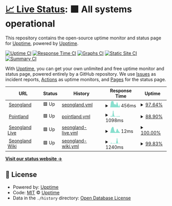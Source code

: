 # [📈 Live Status](https://status.seongland.com): <!--live status--> **🟩 All systems operational**

This repository contains the open-source uptime monitor and status page for [Upptime](https://upptime.js.org), powered by [Upptime](https://github.com/upptime/upptime).

[![Uptime CI](https://github.com/koj-co/upptime/workflows/Uptime%20CI/badge.svg)](https://github.com/koj-co/upptime/actions?query=workflow%3A%22Uptime+CI%22)
[![Response Time CI](https://github.com/koj-co/upptime/workflows/Response%20Time%20CI/badge.svg)](https://github.com/koj-co/upptime/actions?query=workflow%3A%22Response+Time+CI%22)
[![Graphs CI](https://github.com/koj-co/upptime/workflows/Graphs%20CI/badge.svg)](https://github.com/koj-co/upptime/actions?query=workflow%3A%22Graphs+CI%22)
[![Static Site CI](https://github.com/koj-co/upptime/workflows/Static%20Site%20CI/badge.svg)](https://github.com/koj-co/upptime/actions?query=workflow%3A%22Static+Site+CI%22)
[![Summary CI](https://github.com/koj-co/upptime/workflows/Summary%20CI/badge.svg)](https://github.com/koj-co/upptime/actions?query=workflow%3A%22Summary+CI%22)

With [Upptime](https://upptime.js.org), you can get your own unlimited and free uptime monitor and status page, powered entirely by a GitHub repository. We use [Issues](https://github.com/upptime/upptime/issues) as incident reports, [Actions](https://github.com/upptime/upptime/actions) as uptime monitors, and [Pages](https://status.seongland.com) for the status page.

<!--start: status pages-->
<!-- This summary is generated by Upptime (https://github.com/upptime/upptime) -->
<!-- Do not edit this manually, your changes will be overwritten -->
<!-- prettier-ignore -->
| URL | Status | History | Response Time | Uptime |
| --- | ------ | ------- | ------------- | ------ |
| <img alt="" src="https://favicons.githubusercontent.com/www.seongland.com" height="13"> [Seongland](https://www.seongland.com) | 🟩 Up | [seongland.yml](https://github.com/seongland/seongland-status/commits/HEAD/history/seongland.yml) | <details><summary><img alt="Response time graph" src="./graphs/seongland/response-time-week.png" height="20"> 456ms</summary><br><a href="https://status.seongland.com/history/seongland"><img alt="Response time 476" src="https://img.shields.io/endpoint?url=https%3A%2F%2Fraw.githubusercontent.com%2Fseongland%2Fseongland-status%2FHEAD%2Fapi%2Fseongland%2Fresponse-time.json"></a><br><a href="https://status.seongland.com/history/seongland"><img alt="24-hour response time 338" src="https://img.shields.io/endpoint?url=https%3A%2F%2Fraw.githubusercontent.com%2Fseongland%2Fseongland-status%2FHEAD%2Fapi%2Fseongland%2Fresponse-time-day.json"></a><br><a href="https://status.seongland.com/history/seongland"><img alt="7-day response time 456" src="https://img.shields.io/endpoint?url=https%3A%2F%2Fraw.githubusercontent.com%2Fseongland%2Fseongland-status%2FHEAD%2Fapi%2Fseongland%2Fresponse-time-week.json"></a><br><a href="https://status.seongland.com/history/seongland"><img alt="30-day response time 450" src="https://img.shields.io/endpoint?url=https%3A%2F%2Fraw.githubusercontent.com%2Fseongland%2Fseongland-status%2FHEAD%2Fapi%2Fseongland%2Fresponse-time-month.json"></a><br><a href="https://status.seongland.com/history/seongland"><img alt="1-year response time 476" src="https://img.shields.io/endpoint?url=https%3A%2F%2Fraw.githubusercontent.com%2Fseongland%2Fseongland-status%2FHEAD%2Fapi%2Fseongland%2Fresponse-time-year.json"></a></details> | <details><summary><a href="https://status.seongland.com/history/seongland">97.64%</a></summary><a href="https://status.seongland.com/history/seongland"><img alt="All-time uptime 99.74%" src="https://img.shields.io/endpoint?url=https%3A%2F%2Fraw.githubusercontent.com%2Fseongland%2Fseongland-status%2FHEAD%2Fapi%2Fseongland%2Fuptime.json"></a><br><a href="https://status.seongland.com/history/seongland"><img alt="24-hour uptime 100.00%" src="https://img.shields.io/endpoint?url=https%3A%2F%2Fraw.githubusercontent.com%2Fseongland%2Fseongland-status%2FHEAD%2Fapi%2Fseongland%2Fuptime-day.json"></a><br><a href="https://status.seongland.com/history/seongland"><img alt="7-day uptime 97.64%" src="https://img.shields.io/endpoint?url=https%3A%2F%2Fraw.githubusercontent.com%2Fseongland%2Fseongland-status%2FHEAD%2Fapi%2Fseongland%2Fuptime-week.json"></a><br><a href="https://status.seongland.com/history/seongland"><img alt="30-day uptime 99.46%" src="https://img.shields.io/endpoint?url=https%3A%2F%2Fraw.githubusercontent.com%2Fseongland%2Fseongland-status%2FHEAD%2Fapi%2Fseongland%2Fuptime-month.json"></a><br><a href="https://status.seongland.com/history/seongland"><img alt="1-year uptime 99.74%" src="https://img.shields.io/endpoint?url=https%3A%2F%2Fraw.githubusercontent.com%2Fseongland%2Fseongland-status%2FHEAD%2Fapi%2Fseongland%2Fuptime-year.json"></a></details>
| <img alt="" src="https://favicons.githubusercontent.com/point.seongland.com" height="13"> [Pointland](https://point.seongland.com) | 🟩 Up | [pointland.yml](https://github.com/seongland/seongland-status/commits/HEAD/history/pointland.yml) | <details><summary><img alt="Response time graph" src="./graphs/pointland/response-time-week.png" height="20"> 1098ms</summary><br><a href="https://status.seongland.com/history/pointland"><img alt="Response time 1098" src="https://img.shields.io/endpoint?url=https%3A%2F%2Fraw.githubusercontent.com%2Fseongland%2Fseongland-status%2FHEAD%2Fapi%2Fpointland%2Fresponse-time.json"></a><br><a href="https://status.seongland.com/history/pointland"><img alt="24-hour response time 468" src="https://img.shields.io/endpoint?url=https%3A%2F%2Fraw.githubusercontent.com%2Fseongland%2Fseongland-status%2FHEAD%2Fapi%2Fpointland%2Fresponse-time-day.json"></a><br><a href="https://status.seongland.com/history/pointland"><img alt="7-day response time 1098" src="https://img.shields.io/endpoint?url=https%3A%2F%2Fraw.githubusercontent.com%2Fseongland%2Fseongland-status%2FHEAD%2Fapi%2Fpointland%2Fresponse-time-week.json"></a><br><a href="https://status.seongland.com/history/pointland"><img alt="30-day response time 1098" src="https://img.shields.io/endpoint?url=https%3A%2F%2Fraw.githubusercontent.com%2Fseongland%2Fseongland-status%2FHEAD%2Fapi%2Fpointland%2Fresponse-time-month.json"></a><br><a href="https://status.seongland.com/history/pointland"><img alt="1-year response time 1098" src="https://img.shields.io/endpoint?url=https%3A%2F%2Fraw.githubusercontent.com%2Fseongland%2Fseongland-status%2FHEAD%2Fapi%2Fpointland%2Fresponse-time-year.json"></a></details> | <details><summary><a href="https://status.seongland.com/history/pointland">88.90%</a></summary><a href="https://status.seongland.com/history/pointland"><img alt="All-time uptime 88.90%" src="https://img.shields.io/endpoint?url=https%3A%2F%2Fraw.githubusercontent.com%2Fseongland%2Fseongland-status%2FHEAD%2Fapi%2Fpointland%2Fuptime.json"></a><br><a href="https://status.seongland.com/history/pointland"><img alt="24-hour uptime 100.00%" src="https://img.shields.io/endpoint?url=https%3A%2F%2Fraw.githubusercontent.com%2Fseongland%2Fseongland-status%2FHEAD%2Fapi%2Fpointland%2Fuptime-day.json"></a><br><a href="https://status.seongland.com/history/pointland"><img alt="7-day uptime 88.90%" src="https://img.shields.io/endpoint?url=https%3A%2F%2Fraw.githubusercontent.com%2Fseongland%2Fseongland-status%2FHEAD%2Fapi%2Fpointland%2Fuptime-week.json"></a><br><a href="https://status.seongland.com/history/pointland"><img alt="30-day uptime 88.90%" src="https://img.shields.io/endpoint?url=https%3A%2F%2Fraw.githubusercontent.com%2Fseongland%2Fseongland-status%2FHEAD%2Fapi%2Fpointland%2Fuptime-month.json"></a><br><a href="https://status.seongland.com/history/pointland"><img alt="1-year uptime 88.90%" src="https://img.shields.io/endpoint?url=https%3A%2F%2Fraw.githubusercontent.com%2Fseongland%2Fseongland-status%2FHEAD%2Fapi%2Fpointland%2Fuptime-year.json"></a></details>
| <img alt="" src="https://favicons.githubusercontent.com/point.seongland.com" height="13"> [Seongland Live](https://point.seongland.com) | 🟩 Up | [seongland-live.yml](https://github.com/seongland/seongland-status/commits/HEAD/history/seongland-live.yml) | <details><summary><img alt="Response time graph" src="./graphs/seongland-live/response-time-week.png" height="20"> 12ms</summary><br><a href="https://status.seongland.com/history/seongland-live"><img alt="Response time 12" src="https://img.shields.io/endpoint?url=https%3A%2F%2Fraw.githubusercontent.com%2Fseongland%2Fseongland-status%2FHEAD%2Fapi%2Fseongland-live%2Fresponse-time.json"></a><br><a href="https://status.seongland.com/history/seongland-live"><img alt="24-hour response time 12" src="https://img.shields.io/endpoint?url=https%3A%2F%2Fraw.githubusercontent.com%2Fseongland%2Fseongland-status%2FHEAD%2Fapi%2Fseongland-live%2Fresponse-time-day.json"></a><br><a href="https://status.seongland.com/history/seongland-live"><img alt="7-day response time 12" src="https://img.shields.io/endpoint?url=https%3A%2F%2Fraw.githubusercontent.com%2Fseongland%2Fseongland-status%2FHEAD%2Fapi%2Fseongland-live%2Fresponse-time-week.json"></a><br><a href="https://status.seongland.com/history/seongland-live"><img alt="30-day response time 12" src="https://img.shields.io/endpoint?url=https%3A%2F%2Fraw.githubusercontent.com%2Fseongland%2Fseongland-status%2FHEAD%2Fapi%2Fseongland-live%2Fresponse-time-month.json"></a><br><a href="https://status.seongland.com/history/seongland-live"><img alt="1-year response time 12" src="https://img.shields.io/endpoint?url=https%3A%2F%2Fraw.githubusercontent.com%2Fseongland%2Fseongland-status%2FHEAD%2Fapi%2Fseongland-live%2Fresponse-time-year.json"></a></details> | <details><summary><a href="https://status.seongland.com/history/seongland-live">100.00%</a></summary><a href="https://status.seongland.com/history/seongland-live"><img alt="All-time uptime 100.00%" src="https://img.shields.io/endpoint?url=https%3A%2F%2Fraw.githubusercontent.com%2Fseongland%2Fseongland-status%2FHEAD%2Fapi%2Fseongland-live%2Fuptime.json"></a><br><a href="https://status.seongland.com/history/seongland-live"><img alt="24-hour uptime 100.00%" src="https://img.shields.io/endpoint?url=https%3A%2F%2Fraw.githubusercontent.com%2Fseongland%2Fseongland-status%2FHEAD%2Fapi%2Fseongland-live%2Fuptime-day.json"></a><br><a href="https://status.seongland.com/history/seongland-live"><img alt="7-day uptime 100.00%" src="https://img.shields.io/endpoint?url=https%3A%2F%2Fraw.githubusercontent.com%2Fseongland%2Fseongland-status%2FHEAD%2Fapi%2Fseongland-live%2Fuptime-week.json"></a><br><a href="https://status.seongland.com/history/seongland-live"><img alt="30-day uptime 100.00%" src="https://img.shields.io/endpoint?url=https%3A%2F%2Fraw.githubusercontent.com%2Fseongland%2Fseongland-status%2FHEAD%2Fapi%2Fseongland-live%2Fuptime-month.json"></a><br><a href="https://status.seongland.com/history/seongland-live"><img alt="1-year uptime 100.00%" src="https://img.shields.io/endpoint?url=https%3A%2F%2Fraw.githubusercontent.com%2Fseongland%2Fseongland-status%2FHEAD%2Fapi%2Fseongland-live%2Fuptime-year.json"></a></details>
| <img alt="" src="https://favicons.githubusercontent.com/doc.seongland.com" height="13"> [Seongland Wiki](https://doc.seongland.com) | 🟩 Up | [seongland-wiki.yml](https://github.com/seongland/seongland-status/commits/HEAD/history/seongland-wiki.yml) | <details><summary><img alt="Response time graph" src="./graphs/seongland-wiki/response-time-week.png" height="20"> 1240ms</summary><br><a href="https://status.seongland.com/history/seongland-wiki"><img alt="Response time 524" src="https://img.shields.io/endpoint?url=https%3A%2F%2Fraw.githubusercontent.com%2Fseongland%2Fseongland-status%2FHEAD%2Fapi%2Fseongland-wiki%2Fresponse-time.json"></a><br><a href="https://status.seongland.com/history/seongland-wiki"><img alt="24-hour response time 277" src="https://img.shields.io/endpoint?url=https%3A%2F%2Fraw.githubusercontent.com%2Fseongland%2Fseongland-status%2FHEAD%2Fapi%2Fseongland-wiki%2Fresponse-time-day.json"></a><br><a href="https://status.seongland.com/history/seongland-wiki"><img alt="7-day response time 1240" src="https://img.shields.io/endpoint?url=https%3A%2F%2Fraw.githubusercontent.com%2Fseongland%2Fseongland-status%2FHEAD%2Fapi%2Fseongland-wiki%2Fresponse-time-week.json"></a><br><a href="https://status.seongland.com/history/seongland-wiki"><img alt="30-day response time 661" src="https://img.shields.io/endpoint?url=https%3A%2F%2Fraw.githubusercontent.com%2Fseongland%2Fseongland-status%2FHEAD%2Fapi%2Fseongland-wiki%2Fresponse-time-month.json"></a><br><a href="https://status.seongland.com/history/seongland-wiki"><img alt="1-year response time 524" src="https://img.shields.io/endpoint?url=https%3A%2F%2Fraw.githubusercontent.com%2Fseongland%2Fseongland-status%2FHEAD%2Fapi%2Fseongland-wiki%2Fresponse-time-year.json"></a></details> | <details><summary><a href="https://status.seongland.com/history/seongland-wiki">99.83%</a></summary><a href="https://status.seongland.com/history/seongland-wiki"><img alt="All-time uptime 99.60%" src="https://img.shields.io/endpoint?url=https%3A%2F%2Fraw.githubusercontent.com%2Fseongland%2Fseongland-status%2FHEAD%2Fapi%2Fseongland-wiki%2Fuptime.json"></a><br><a href="https://status.seongland.com/history/seongland-wiki"><img alt="24-hour uptime 100.00%" src="https://img.shields.io/endpoint?url=https%3A%2F%2Fraw.githubusercontent.com%2Fseongland%2Fseongland-status%2FHEAD%2Fapi%2Fseongland-wiki%2Fuptime-day.json"></a><br><a href="https://status.seongland.com/history/seongland-wiki"><img alt="7-day uptime 99.83%" src="https://img.shields.io/endpoint?url=https%3A%2F%2Fraw.githubusercontent.com%2Fseongland%2Fseongland-status%2FHEAD%2Fapi%2Fseongland-wiki%2Fuptime-week.json"></a><br><a href="https://status.seongland.com/history/seongland-wiki"><img alt="30-day uptime 99.61%" src="https://img.shields.io/endpoint?url=https%3A%2F%2Fraw.githubusercontent.com%2Fseongland%2Fseongland-status%2FHEAD%2Fapi%2Fseongland-wiki%2Fuptime-month.json"></a><br><a href="https://status.seongland.com/history/seongland-wiki"><img alt="1-year uptime 99.60%" src="https://img.shields.io/endpoint?url=https%3A%2F%2Fraw.githubusercontent.com%2Fseongland%2Fseongland-status%2FHEAD%2Fapi%2Fseongland-wiki%2Fuptime-year.json"></a></details>

<!--end: status pages-->

[**Visit our status website →**](https://status.seongland.com)

## 📄 License

- Powered by: [Upptime](https://github.com/upptime/upptime)
- Code: [MIT](./LICENSE) © [Upptime](https://upptime.js.org)
- Data in the `./history` directory: [Open Database License](https://opendatacommons.org/licenses/odbl/1-0/)
